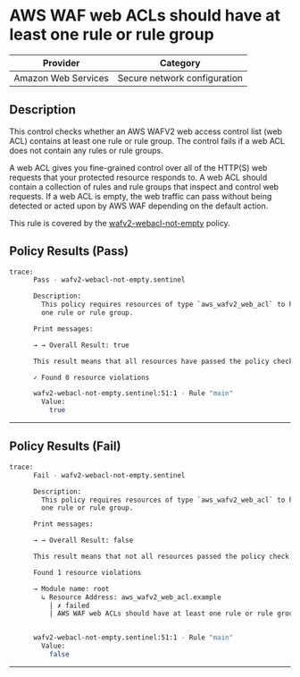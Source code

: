 # AWS WAF web ACLs should have at least one rule or rule group

| Provider            | Category                     |
|---------------------|------------------------------|
| Amazon Web Services | Secure network configuration |

## Description

This control checks whether an AWS WAFV2 web access control list (web ACL) contains at least one rule or rule group. The control fails if a web ACL does not contain any rules or rule groups.

A web ACL gives you fine-grained control over all of the HTTP(S) web requests that your protected resource responds to. A web ACL should contain a collection of rules and rule groups that inspect and control web requests. If a web ACL is empty, the web traffic can pass without being detected or acted upon by AWS WAF depending on the default action.

This rule is covered by the [wafv2-webacl-not-empty](../../policies/wafv2-webacl-not-empty.sentinel) policy.

## Policy Results (Pass)
```bash
trace:
      Pass - wafv2-webacl-not-empty.sentinel

      Description:
        This policy requires resources of type `aws_wafv2_web_acl` to have at least
        one rule or rule group.

      Print messages:

      → → Overall Result: true

      This result means that all resources have passed the policy check for the policy wafv2-webacl-not-empty.

      ✓ Found 0 resource violations

      wafv2-webacl-not-empty.sentinel:51:1 - Rule "main"
        Value:
          true
```

---

## Policy Results (Fail)
```bash
trace:
      Fail - wafv2-webacl-not-empty.sentinel

      Description:
        This policy requires resources of type `aws_wafv2_web_acl` to have at least
        one rule or rule group.

      Print messages:

      → → Overall Result: false

      This result means that not all resources passed the policy check and the protected behavior is not allowed for the policy wafv2-webacl-not-empty.

      Found 1 resource violations

      → Module name: root
        ↳ Resource Address: aws_wafv2_web_acl.example
          | ✗ failed
          | AWS WAF web ACLs should have at least one rule or rule group. Refer to https://docs.aws.amazon.com/securityhub/latest/userguide/waf-controls.html#waf-10 for more details.


      wafv2-webacl-not-empty.sentinel:51:1 - Rule "main"
        Value:
          false
```

---
